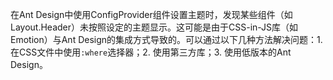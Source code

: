 在Ant Design中使用ConfigProvider组件设置主题时，发现某些组件（如Layout.Header）未按照设定的主题显示。这可能是由于CSS-in-JS库（如Emotion）与Ant Design的集成方式导致的。可以通过以下几种方法解决问题：1. 在CSS文件中使用`:where`选择器；2. 使用第三方库；3. 使用低版本的Ant Design。

